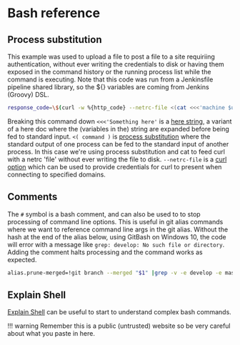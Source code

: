# Bash reference

## Process substitution

This example was used to upload a file to post a file to a site requiriing authentication, without ever writing the credentials to disk or having them exposed in the command history or the running process list while the command is executing. Note that this code was run from a Jenkinsfile pipeline shared library, so the ${} variables are coming from Jenkins (Groovy) DSL.

```bash
response_code=\$(curl -w %{http_code} --netrc-file <(cat <<<'machine $uploadDomain login ${Username} password ${Password}') -sS --upload-file ${filename} '${uploadUrl}')
```

Breaking this command down
`<<<'Something here'` is a [here string](https://www.tldp.org/LDP/abs/html/x17837.html), a variant of a here doc where the (variables in the) string are expanded before being fed to standard input.
 `<( command )` is [process substitution](http://tldp.org/LDP/abs/html/process-sub.html) where the standard output of one process can be fed to the standard input of another process. In this case we're using process substitution and cat to feed curl with a netrc 'file' without ever writing the file to disk.
 `--netrc-file` is a [curl option](https://ec.haxx.se/usingcurl-netrc.html) which can be used to provide credentials for curl to present when connecting to specified domains.

## Comments

The `#` symbol is a bash comment, and can also be used to to stop processing of command line options. This is useful in git alias commands where we want to reference command line args in the git alias. Without the hash at the end of the alias below, using GitBash on Windows 10, the code will error with a message like `grep: develop: No such file or directory`. Adding the comment halts processing and the command works as expected. 

```bash
alias.prune-merged=!git branch --merged "$1" |grep -v -e develop -e master -e "$1" #
```

## Explain Shell
[Explain Shell](https://explainshell.com/) can be useful to start to understand complex bash commands. 

!!! warning
    Remember this is a public (untrusted) website so be very careful about what you paste in here. 
